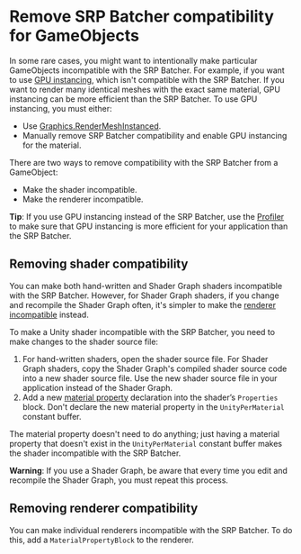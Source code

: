# Remove SRP Batcher compatibility for GameObjects

In some rare cases, you might want to intentionally make particular GameObjects incompatible with the SRP Batcher. For example, if you want to use [GPU instancing](https://docs.unity3d.com/6000.0/Documentation/Manual/GPUInstancing), which isn't compatible with the SRP Batcher. If you want to render many identical meshes with the exact same material, GPU instancing can be more efficient than the SRP Batcher. To use GPU instancing, you must either:

* Use [Graphics.RenderMeshInstanced](https://docs.unity3d.com/6000.0/Documentation/ScriptReference/Graphics.RenderMeshInstanced).
* Manually remove SRP Batcher compatibility and enable GPU instancing for the material.

There are two ways to remove compatibility with the SRP Batcher from a GameObject:

* Make the shader incompatible.
* Make the renderer incompatible.

**Tip**: If you use GPU instancing instead of the SRP Batcher, use the [Profiler](https://docs.unity3d.com/6000.0/Documentation/Manual/Profiler) to make sure that GPU instancing is  more efficient for your application than the SRP Batcher.

## Removing shader compatibility

You can make both hand-written and Shader Graph shaders incompatible with the SRP Batcher. However, for Shader Graph shaders, if you change and recompile the Shader Graph often, it's simpler to make the [renderer incompatible](#removing-renderer-compatibility) instead.

To make a Unity shader incompatible with the SRP Batcher, you need to make changes to the shader source file:

1. For hand-written shaders, open the shader source file. For Shader Graph shaders, copy the Shader Graph's compiled shader source code into a new shader source file. Use the new shader source file in your application instead of the Shader Graph.
2. Add a new [material property](https://docs.unity3d.com/6000.0/Documentation/Manual/SL-Properties) declaration into the shader’s `Properties` block. Don't declare the new material property in the `UnityPerMaterial` constant buffer.

The material property doesn't need to do anything; just having a material property that doesn't exist in the `UnityPerMaterial` constant buffer  makes the shader incompatible with the SRP Batcher.

**Warning**: If you use a Shader Graph, be aware that every time you edit and recompile the Shader Graph, you must repeat this process.

<a name="removing-renderer-compatibility"></a>

## Removing renderer compatibility

You can make individual renderers incompatible with the SRP Batcher. To do this, add a `MaterialPropertyBlock` to the renderer.

